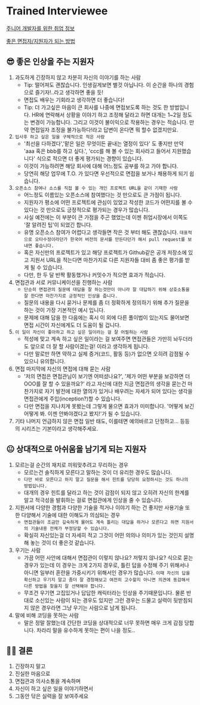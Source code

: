 # Trained Interviewee

[주니어 개발자를 위한 취업 정보](https://github.com/jojoldu/junior-recruit-scheduler)

[좋은 면접자/지원자가 되는 방법](https://repo.yona.io/doortts/blog/post/292)

## 😎 좋은 인상을 주는 지원자

1. 과도하게 긴장하지 않고 차분히 자신의 이야기를 하는 사람
    - Tip: 떨어져도 괜찮습니다. 인생길게보면 별것 아닙니다. 이 순간을 하나의 경험으로 즐기자!..라고 생각하면 좋을 듯!
    - 면접도 배우는 기회라고 생각하면 더 좋습니다!
    - Tip: 더 가고싶은 마음이 큰 회사를 나중에 면접보도록 하는 것도 한 방법입니다. HR에 연락해서 상황을 이야기 하고 조정해 달라고 하면 대개는 1~2일 정도는 변경이 가능합니다. 그리고 이것이 불이익으로 작용하는 경우는 적습니다. 만약 면접일자 조정을 불가능하다!라고 답변이 온다면 뭐 할수 없겠지만요.
2. `입사후 하고 싶은 일을 구체적으로 적은 사람`
    - '최선을 다하겠다','맡은 일은 무엇이든 끝내는 열정이 있다' 도 좋지만 만약 'aaa 혹은 bbb를 하고 싶다.', 'ccc를 해 볼 수 있는 회사라고 들어서 지원했습니다' 식으로 적으면 더 좋게 평가되는 경향이 있습니다.
    - 이것이 가능하려면 해당 회사에 대해 어느정도 공부를 하고 가야 합니다.
    - 당연히 해당 업무에 T.O. 가 있다면 우선적으로 면접을 보거나 채용하게 되기 쉽습니다.
3. `오픈소스 참여나 소스를 직접 볼 수 있는 개인 프로젝트 URL을 같이 기재한 사람`
    - 어느정도 이름있는 오픈소스에 참여했다는 것 만으로도 큰 가점이 됩니다.
    - 지원자가 평소에 어떤 프로젝트에 관심이 있었고 작성한 코드가 어떤지를 볼 수 있다는 것 만으로도 긍정적으로 평가되는 경우가 많습니다.
    - 사실 예전에는 이 부분이 큰 가점을 주곤 했었는데 이젠 취업시장에서 이쪽도 '잘 알려진 팁'이 되었긴 합니다.
    - 유명 오픈소스 참여가 어렵다고 생각들면 작은 것 부터 해도 괜찮습니다. `대표적으로 오타수정이라던가 한국어 버전의 문서를 만든다던가 해서 pull request를 보내면 좋습니다.`
    - 혹은 자신만의 프로젝트가 있고 해당 프로젝트가 Github같은 공개 저장소에 있고 지원서 URL을 적는다면 마찬가지로 다른 지원자들 대비 좀 좋은 평가를 받게 될 수 있습니다.
    - 다만, 한 두 달 반짝 활동했거나 커밋수가 적으면 효과가 적습니다.
4. 면접관과 서로 커뮤니케이션을 진행하는 사람
    - `단순히 면접관의 질문에 대답을 잘 하는것만이 아니라 잘 대답하기 위해 상호소통을 잘 한다면 마찬가지로 긍정적인 인상을 줍니다.`
    - 질문의 내용을 다시 묻거나 문제를 좀 더 정확하게 정의하기 위해 추가 질문을 하는 것이 가장 기본적인 예시 입니다.
    - 문제에 대해 답을 한 다음에는 혹시 이 외에 다른 풀이법이 있는지도 물어보면 면접 시간이 자신에게도 더 도움이 될 겁니다.
5. `이 일이 자신이 좋아하고 하고 싶은 일이라는 걸 잘 어필하는 사람`
    - 적성에 맞고 계속 하고 싶은 일이라는 걸 보여주면 면접관들은 가만히 놔두더라도 앞으로 더 잘 할 사람이겠는걸! 이라고 생각하게 됩니다.
    - 다만 말로만 하면 약하고 실제 증거(코드, 활동 등)가 없으면 오히려 감점될 수 있으니 유의합니다.
6. 면접 마지막에 자신의 면접에 대해 묻는 사람
    - '저의 면접은 면접관님이 보기엔 어떠셨나요?', '제가 어떤 부분을 보강하면 더 OOO를 잘 할 수 있을까요?' 라고 자신에 대한 지금 면접관의 생각을 묻는건 마찬가지로 자기 발전에 대한 열의가 있거나 배우려는 자세가 되어 있다는 생각을 면접관에게 주입(inception?)할 수 있습니다.
    - 다만 면접을 지나치게 못봤는데 그렇게 물으면 효과가 미미합니다. '어떻게 보긴 어떻게 봐. 이젠 안봐야겠다고 봤지!'가 될 수 있습니다.
7. 기타 나머지 언급하지 않은 면접 일반 태도, 이를테면 예의바르고 단정하고... 등등의 시리즈는 기본이라고 생각해주세요.

## 😐 상대적으로 아쉬움을 남기게 되는 지원자

1. 모르는걸 순간의 재치로 끼워맞추려고 무리하는 경우
    - 모르는건 솔직하게 모른다고 말하는 것이 더 유리한 경우도 많습니다.
    - `다만 바로 모른다고 하지 말고 질문을 해서 힌트를 당당히 요청하시는 것도 하나의 방법입니다.`
    - 대개의 경우 힌트를 달라고 하는 것이 감점이 되지 않고 오히려 자신의 한계를 알고 적극성을 발휘하는 걸로 면접관에게 인상을 줄 수 있습니다.
2. 지원서에 다양한 경험과 다양한 기술을 적거나 이야기 하는 건 좋지만 사용기술 또한 다양해서 기술에 대한 이해도가 의심되는 경우
    - `면접관들이 조금만 깊숙하게 물어도 계속 틀리는 대답을 하거나 모른다고 하면 지원서의 기술내용 전체가 부정당할 수 있습니다.`
    - 확실히 자신있는걸 더 자세히 적고 그것이 어떤 의의나 의미가 있는 것인지 설명해 놓는 것이 더 좋은것 같습니다.
3. 우기는 사람
    - 가끔 어떤 사안에 대해서 면접관이 이렇지 않나요? 저렇지 않나요? 식으로 묻는 경우가 있는데 이 경우는 크게 2가지 경우로, 틀린 답을 수정해 주기 위해서나 아니면 일부러 혼란을 가중시키기 위해서인 경우가 많습니다. `이때 자신의 답을 확신하고 우기지 말고 좀더 잘 경청해보고 여전히 고수할지 아니면 의견에 동감해서 다른 방법을 찾을지 잘 선택해야 합니다.`
    - 무조건 우기면 고집있거나 답답한 캐릭터라는 인상을 주기때문입니다. 물론 반대로 소신있는 사람이 되는 경우도 있지만 그런 경우는 드물고 실력이 뒷받침되지 않은 경우라면 그냥 우기는 사람으로 남게 됩니다.
4. 말에 비해 코딩을 못하는 사람
    - 말은 정말 잘했는데 간단한 코딩을 상대적으로 너무 못하면 매우 크게 감점 당합니다. 차라리 말을 유수하게 못하는 편이 나을 정도..

## 💁‍♀️ 결론

1. 긴장하지 말고
2. 진실한 마음으로
3. 면접관과 의사소통을 계속하며
4. 자신이 하고 싶은 일을 이야기하면서
5. 그동안 닦은 실력을 잘 보여주세요